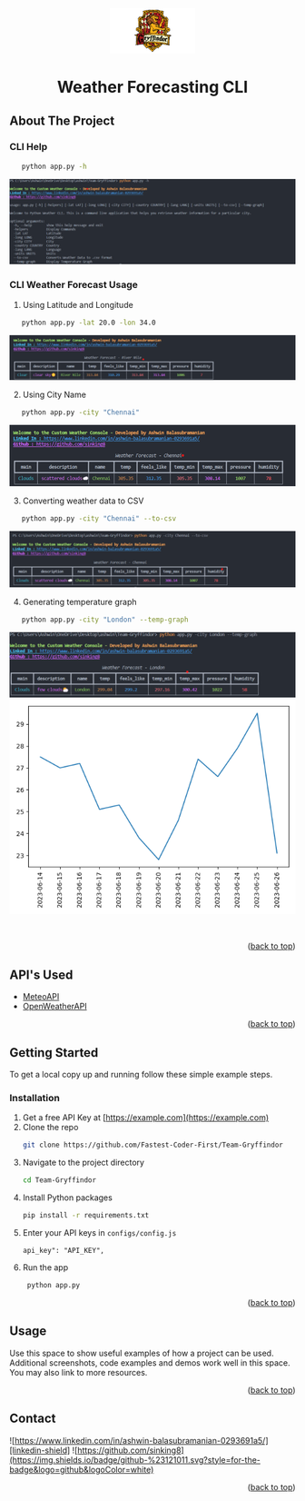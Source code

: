 <!-- PROJECT LOGO -->
<br />
<div align="center">
  <a href="#">
    <img src="https://github.com/Gryffindor-House/Innovate-with-MongoDB/blob/Innovate-Chakra/images/logo.png" alt="Logo" width="150" height="80">
  </a>
</div>

<h1 align="center">Weather Forecasting CLI</h1>
</div>

<!-- ABOUT THE PROJECT -->

## About The Project

### CLI Help

```sh
   python app.py -h
```

![CLI_HELP](https://github.com/Fastest-Coder-First/Team-Gryffindor/blob/main/images/1.png)
</br>

### CLI Weather Forecast Usage

1. Using Latitude and Longitude

```sh
   python app.py -lat 20.0 -lon 34.0
```

![LAT_LAN](https://github.com/Fastest-Coder-First/Team-Gryffindor/blob/main/images/2.png)

2. Using City Name

```sh
   python app.py -city "Chennai"
```

![CITY](https://github.com/Fastest-Coder-First/Team-Gryffindor/blob/main/images/3.png)

3. Converting weather data to CSV

```sh
   python app.py -city "Chennai" --to-csv
```

![csv](https://github.com/Fastest-Coder-First/Team-Gryffindor/blob/main/images/4.png)

4. Generating temperature graph

```sh
   python app.py -city "London" --temp-graph
```

![graph](https://github.com/Fastest-Coder-First/Team-Gryffindor/blob/main/images/5.png)
![graph](https://github.com/Fastest-Coder-First/Team-Gryffindor/blob/main/images/6.png)

</br>

<p align="right">(<a href="#readme-top">back to top</a>)</p>

<!-- API's Used -->

## API's Used

- [MeteoAPI](https://open-meteo.com/en/docs)
- [OpenWeatherAPI](https://openweathermap.org/api)
<p align="right">(<a href="#readme-top">back to top</a>)</p>
<!-- GETTING STARTED -->

## Getting Started

To get a local copy up and running follow these simple example steps.

### Installation

1. Get a free API Key at [https://example.com](https://example.com)
2. Clone the repo
   ```sh
   git clone https://github.com/Fastest-Coder-First/Team-Gryffindor
   ```
3. Navigate to the project directory
   ```sh
   cd Team-Gryffindor
   ```
4. Install Python packages
   ```sh
   pip install -r requirements.txt
   ```
5. Enter your API keys in `configs/config.js`
   ```
   api_key": "API_KEY",
   ```
6. Run the app
   ```sh
    python app.py
   ```

<p align="right">(<a href="#readme-top">back to top</a>)</p>

<!-- USAGE EXAMPLES -->

## Usage

Use this space to show useful examples of how a project can be used. Additional screenshots, code examples and demos work well in this space. You may also link to more resources.

<p align="right">(<a href="#readme-top">back to top</a>)</p>

<!-- CONTACT -->

## Contact

![https://www.linkedin.com/in/ashwin-balasubramanian-0293691a5/][linkedin-shield] ![https://github.com/sinking8](https://img.shields.io/badge/github-%23121011.svg?style=for-the-badge&logo=github&logoColor=white)

<p align="right">(<a href="#readme-top">back to top</a>)</p>

[linkedin-shield]: https://img.shields.io/badge/-LinkedIn-black.svg?style=for-the-badge&logo=linkedin&colorB=555
